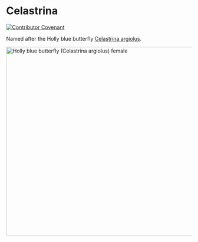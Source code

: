 # Celastrina
[![Contributor Covenant](https://img.shields.io/badge/Contributor%20Covenant-2.0-4baaaa.svg)](CODE_OF_CONDUCT.md)

Named after the Holly blue butterfly <a href='https://en.wikipedia.org/wiki/Holly_blue'>Celastrina argiolus</a>.

<a title="Celastrina argiolus by Charles J. Sharp, CC BY-SA 3.0 &lt;https://creativecommons.org/licenses/by-sa/3.0&gt;, via Wikimedia Commons" href="https://en.wikipedia.org/wiki/Holly_blue"><img width="512" alt="Holly blue butterfly (Celastrina argiolus) female" src="https://upload.wikimedia.org/wikipedia/commons/thumb/f/fc/Holly_blue_butterfly_%28Celastrina_argiolus%29_female.jpg/512px-Holly_blue_butterfly_%28Celastrina_argiolus%29_female.jpg"></a>

